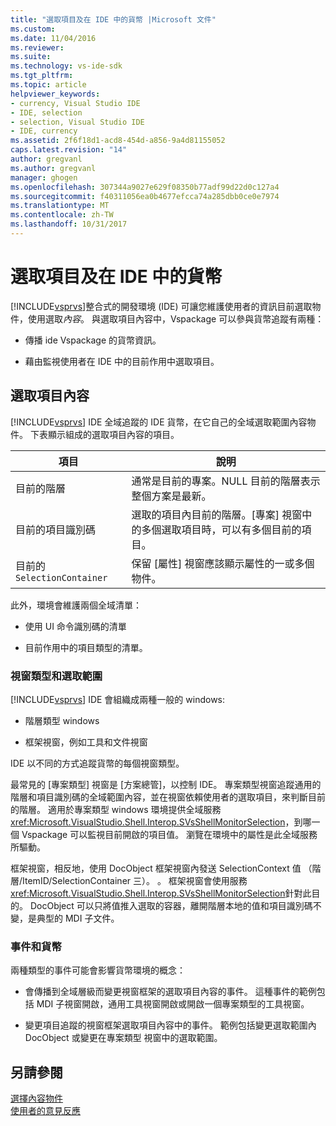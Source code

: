 ```yaml
---
title: "選取項目及在 IDE 中的貨幣 |Microsoft 文件"
ms.custom: 
ms.date: 11/04/2016
ms.reviewer: 
ms.suite: 
ms.technology: vs-ide-sdk
ms.tgt_pltfrm: 
ms.topic: article
helpviewer_keywords:
- currency, Visual Studio IDE
- IDE, selection
- selection, Visual Studio IDE
- IDE, currency
ms.assetid: 2f6f18d1-acd8-454d-a856-9a4d81155052
caps.latest.revision: "14"
author: gregvanl
ms.author: gregvanl
manager: ghogen
ms.openlocfilehash: 307344a9027e629f08350b77adf99d22d0c127a4
ms.sourcegitcommit: f40311056ea0b4677efcca74a285dbb0ce0e7974
ms.translationtype: MT
ms.contentlocale: zh-TW
ms.lasthandoff: 10/31/2017
---
```

# <a name="selection-and-currency-in-the-ide"></a>選取項目及在 IDE 中的貨幣
[!INCLUDE[vsprvs](../../code-quality/includes/vsprvs_md.md)]整合式的開發環境 (IDE) 可讓您維護使用者的資訊目前選取物件，使用選取*內容*。 與選取項目內容中，Vspackage 可以參與貨幣追蹤有兩種：  
  
-   傳播 ide Vspackage 的貨幣資訊。  
  
-   藉由監視使用者在 IDE 中的目前作用中選取項目。  
  
## <a name="selection-context"></a>選取項目內容  
 [!INCLUDE[vsprvs](../../code-quality/includes/vsprvs_md.md)] IDE 全域追蹤的 IDE 貨幣，在它自己的全域選取範圍內容物件。 下表顯示組成的選取項目內容的項目。  
  
|項目|說明|  
|-------------|-----------------|  
|目前的階層|通常是目前的專案。NULL 目前的階層表示整個方案是最新。|  
|目前的項目識別碼|選取的項目內目前的階層。[專案] 視窗中的多個選取項目時，可以有多個目前的項目。|  
|目前的`SelectionContainer`|保留 [屬性] 視窗應該顯示屬性的一或多個物件。|  
  
 此外，環境會維護兩個全域清單：  
  
-   使用 UI 命令識別碼的清單  
  
-   目前作用中的項目類型的清單。  
  
### <a name="window-types-and-selection"></a>視窗類型和選取範圍  
 [!INCLUDE[vsprvs](../../code-quality/includes/vsprvs_md.md)] IDE 會組織成兩種一般的 windows:  
  
-   階層類型 windows  
  
-   框架視窗，例如工具和文件視窗  
  
 IDE 以不同的方式追蹤貨幣的每個視窗類型。  
  
 最常見的 [專案類型] 視窗是 [方案總管]，以控制 IDE。 專案類型視窗追蹤通用的階層和項目識別碼的全域範圍內容，並在視窗依賴使用者的選取項目，來判斷目前的階層。 適用於專案類型 windows 環境提供全域服務<xref:Microsoft.VisualStudio.Shell.Interop.SVsShellMonitorSelection>，到哪一個 Vspackage 可以監視目前開啟的項目值。 瀏覽在環境中的屬性是此全域服務所驅動。  
  
 框架視窗，相反地，使用 DocObject 框架視窗內發送 SelectionContext 值 （階層/ItemID/SelectionContainer 三）。 。 框架視窗會使用服務<xref:Microsoft.VisualStudio.Shell.Interop.SVsShellMonitorSelection>針對此目的。 DocObject 可以只將值推入選取的容器，離開階層本地的值和項目識別碼不變，是典型的 MDI 子文件。  
  
### <a name="events-and-currency"></a>事件和貨幣  
 兩種類型的事件可能會影響貨幣環境的概念：  
  
-   會傳播到全域層級而變更視窗框架的選取項目內容的事件。 這種事件的範例包括 MDI 子視窗開啟，通用工具視窗開啟或開啟一個專案類型的工具視窗。  
  
-   變更項目追蹤的視窗框架選取項目內容中的事件。 範例包括變更選取範圍內 DocObject 或變更在專案類型 視窗中的選取範圍。  
  
## <a name="see-also"></a>另請參閱  
 [選擇內容物件](../../extensibility/internals/selection-context-objects.md)   
 [使用者的意見反應](../../extensibility/internals/feedback-to-the-user.md)